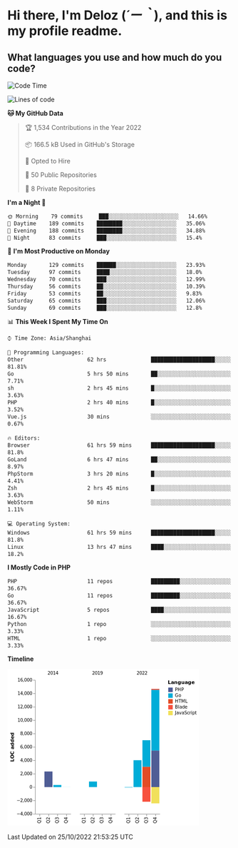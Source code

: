 # **Hi there, I'm Deloz (*´ー｀*), and this is my profile readme.**
<!--  [![Profile views](https://gpvc.arturio.dev/dank-del)](https://github.com/dank-del) -->
## **What languages you use and how much do you code?**

<!--START_SECTION:waka-->
![Code Time](http://img.shields.io/badge/Code%20Time-132%20hrs%201%20min-blue)

![Lines of code](https://img.shields.io/badge/From%20Hello%20World%20I%27ve%20Written-24%20Thousand%20lines%20of%20code-blue)

**🐱 My GitHub Data** 

> 🏆 1,534 Contributions in the Year 2022
 > 
> 📦 166.5 kB Used in GitHub's Storage 
 > 
> 💼 Opted to Hire
 > 
> 📜 50 Public Repositories 
 > 
> 🔑 8 Private Repositories  
 > 
**I'm a Night 🦉** 

```text
🌞 Morning    79 commits     ███░░░░░░░░░░░░░░░░░░░░░░   14.66% 
🌆 Daytime    189 commits    ████████░░░░░░░░░░░░░░░░░   35.06% 
🌃 Evening    188 commits    ████████░░░░░░░░░░░░░░░░░   34.88% 
🌙 Night      83 commits     ███░░░░░░░░░░░░░░░░░░░░░░   15.4%

```
📅 **I'm Most Productive on Monday** 

```text
Monday       129 commits    ██████░░░░░░░░░░░░░░░░░░░   23.93% 
Tuesday      97 commits     ████░░░░░░░░░░░░░░░░░░░░░   18.0% 
Wednesday    70 commits     ███░░░░░░░░░░░░░░░░░░░░░░   12.99% 
Thursday     56 commits     ██░░░░░░░░░░░░░░░░░░░░░░░   10.39% 
Friday       53 commits     ██░░░░░░░░░░░░░░░░░░░░░░░   9.83% 
Saturday     65 commits     ███░░░░░░░░░░░░░░░░░░░░░░   12.06% 
Sunday       69 commits     ███░░░░░░░░░░░░░░░░░░░░░░   12.8%

```


📊 **This Week I Spent My Time On** 

```text
⌚︎ Time Zone: Asia/Shanghai

💬 Programming Languages: 
Other                    62 hrs              ████████████████████░░░░░   81.81% 
Go                       5 hrs 50 mins       ██░░░░░░░░░░░░░░░░░░░░░░░   7.71% 
sh                       2 hrs 45 mins       █░░░░░░░░░░░░░░░░░░░░░░░░   3.63% 
PHP                      2 hrs 40 mins       █░░░░░░░░░░░░░░░░░░░░░░░░   3.52% 
Vue.js                   30 mins             ░░░░░░░░░░░░░░░░░░░░░░░░░   0.67%

🔥 Editors: 
Browser                  61 hrs 59 mins      ████████████████████░░░░░   81.8% 
GoLand                   6 hrs 47 mins       ██░░░░░░░░░░░░░░░░░░░░░░░   8.97% 
PhpStorm                 3 hrs 20 mins       █░░░░░░░░░░░░░░░░░░░░░░░░   4.41% 
Zsh                      2 hrs 45 mins       █░░░░░░░░░░░░░░░░░░░░░░░░   3.63% 
WebStorm                 50 mins             ░░░░░░░░░░░░░░░░░░░░░░░░░   1.11%

💻 Operating System: 
Windows                  61 hrs 59 mins      ████████████████████░░░░░   81.8% 
Linux                    13 hrs 47 mins      ████░░░░░░░░░░░░░░░░░░░░░   18.2%

```

**I Mostly Code in PHP** 

```text
PHP                      11 repos            █████████░░░░░░░░░░░░░░░░   36.67% 
Go                       11 repos            █████████░░░░░░░░░░░░░░░░   36.67% 
JavaScript               5 repos             ████░░░░░░░░░░░░░░░░░░░░░   16.67% 
Python                   1 repo              ░░░░░░░░░░░░░░░░░░░░░░░░░   3.33% 
HTML                     1 repo              ░░░░░░░░░░░░░░░░░░░░░░░░░   3.33%

```


**Timeline**

![Chart not found](https://raw.githubusercontent.com/deloz/deloz/main/charts/bar_graph.png) 


 Last Updated on 25/10/2022 21:53:25 UTC
<!--END_SECTION:waka-->
